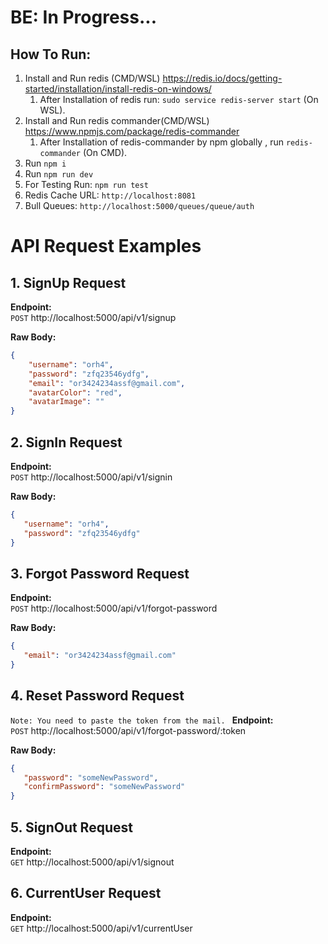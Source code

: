 # BE: In Progress...

## How To Run:

1. Install and Run redis (CMD/WSL) https://redis.io/docs/getting-started/installation/install-redis-on-windows/
    1. After Installation of redis run: `sudo service redis-server start` (On WSL).
2. Install and Run redis commander(CMD/WSL) https://www.npmjs.com/package/redis-commander
    1. After Installation of redis-commander by npm globally , run `redis-commander` (On CMD).
3. Run `npm i`
4. Run `npm run dev`
5. For Testing Run: `npm run test`
6. Redis Cache URL: `http://localhost:8081`
7. Bull Queues: `http://localhost:5000/queues/queue/auth`


# API Request Examples

## 1. SignUp Request

**Endpoint:**  
`POST` http://localhost:5000/api/v1/signup

**Raw Body:**
```json
{
    "username": "orh4",
    "password": "zfq23546ydfg",
    "email": "or3424234assf@gmail.com",
    "avatarColor": "red",
    "avatarImage": ""
}
```

## 2. SignIn Request

**Endpoint:**  
`POST` http://localhost:5000/api/v1/signin

**Raw Body:**
```json
{
   "username": "orh4",
   "password": "zfq23546ydfg"
}
```

## 3. Forgot Password Request

**Endpoint:**  
`POST` http://localhost:5000/api/v1/forgot-password

**Raw Body:**
```json
{
   "email": "or3424234assf@gmail.com"
}
```

## 4. Reset Password Request
`Note: You need to paste the token from the mail.
`
**Endpoint:**  
`POST` http://localhost:5000/api/v1/forgot-password/:token

**Raw Body:**
```json
{
   "password": "someNewPassword",
   "confirmPassword": "someNewPassword"
}
```

## 5. SignOut Request

**Endpoint:**  
`GET` http://localhost:5000/api/v1/signout

## 6. CurrentUser Request

**Endpoint:**  
`GET` http://localhost:5000/api/v1/currentUser


